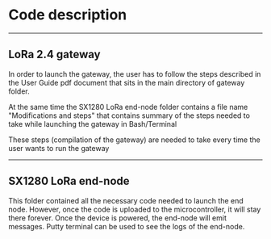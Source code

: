 # Code description

----
## LoRa 2.4 gateway 

 In order to launch the gateway, the user has to follow the steps described in the User Guide pdf document that sits in the main directory of gateway folder. 

 At the same time the SX1280 LoRa end-node folder contains a file name "Modifications and steps" that contains summary of the steps needed to take while launching the gateway in Bash/Terminal

These steps (compilation of the gateway) are needed to take every time the user wants to run the gateway

----
## SX1280 LoRa end-node  

This folder contained all the necessary code needed to launch the end node. However, once the code is uploaded to the microcontroller, it will stay there forever. Once the device is powered, the end-node will emit messages. Putty terminal can be used to see the logs of the end-node.